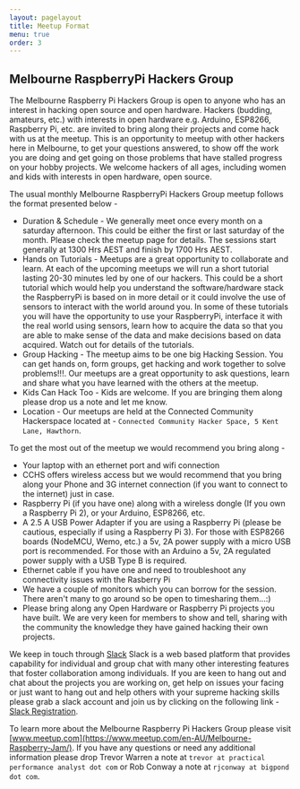 ```yaml
---
layout: pagelayout
title: Meetup Format
menu: true
order: 3
---
```


## Melbourne RaspberryPi Hackers Group

The Melbourne Raspberry Pi Hackers Group is open to anyone who has an interest in hacking open source and open hardware. Hackers (budding, amateurs, etc.) with interests in open hardware e.g. Arduino, ESP8266, Raspberry Pi, etc. are invited to bring along their projects and come hack with us at the meetup. This is an opportunity to meetup with other hackers here in Melbourne, to get your questions answered, to show off the work you are doing and get going on those problems that have stalled progress on your hobby projects. We welcome hackers of all ages, including women and kids with interests in open hardware, open source. 

The usual monthly Melbourne RaspberryPi Hackers Group meetup follows the format presented below -

* Duration & Schedule - We generally meet once every month on a saturday afternoon. This could be either the first or last saturday of the month. Please check the meetup page for details. The sessions start generally at 1300 Hrs AEST and finish by 1700 Hrs AEST. 
* Hands on Tutorials - Meetups are a great opportunity to collaborate and learn. At each of the upcoming meetups we will run a short tutorial lasting 20-30 minutes led by one of our hackers. This could be a short tutorial which would help you understand the software/hardware stack the RaspberryPi is based on in more detail or it could involve the use of sensors to interact with the world around you. In some of these tutorials you will have the opportunity to use your RaspberryPi, interface it with the real world using sensors, learn how to acquire the data so that you are able to make sense of the data and make decisions based on data acquired. Watch out for details of the tutorials.
* Group Hacking - The meetup aims to be one big Hacking Session. You can get hands on, form groups, get hacking and work together to solve problems!!!. Our meetups are a great opportunity to ask questions, learn and share what you have learned with the others at the meetup.
* Kids Can Hack Too - Kids are welcome. If you are bringing them along please drop us a note and let me know.
* Location - Our meetups are held at the Connected Community Hackerspace located at - `Connected Community Hacker Space, 5 Kent Lane, Hawthorn`.

To get the most out of the meetup we would recommend you bring along -

* Your laptop with an ethernet port and wifi connection
* CCHS offers wireless access but we would recommend that you bring along your Phone and 3G internet connection (if you want to connect to the internet) just in case.
* Raspberry Pi (if you have one) along with a wireless dongle (If you own a Raspberry Pi 2), or your Arduino, ESP8266, etc.
* A 2.5 A USB Power Adapter if you are using a Raspberry Pi (please be cautious, especially if using a Raspberry Pi 3). For those with ESP8266 boards (NodeMCU, Wemo, etc.) a 5v, 2A power supply with a micro USB port is recommended. For those with an Arduino a 5v, 2A regulated power supply with a USB Type B is required.
* Ethernet cable if you have one and need to troubleshoot any connectivity issues with the Rasberry Pi
* We have a couple of monitors which you can borrow for the session. There aren't many to go around so be open to timesharing them...:)
* Please bring along any Open Hardware or Raspberry Pi projects you have built. We are very keen for members to show and tell, sharing with the community the knowledge they have gained hacking their own projects.

We keep in touch through [Slack](https://melbrpi.slack.com) Slack is a web based platform that provides capability for individual and group chat with many other interesting features that foster collaboration among individuals. If you are keen to hang out and chat about the projects you are working on, get help on issues your facing or just want to hang out and help others with your supreme hacking skills please grab a slack account and join us by clicking on the following link - [Slack Registration](https://melbrpi.herokuapp.com). 

To learn more about the Melbourne Raspberry Pi Hackers Group please visit [www.meetup.com](https://www.meetup.com/en-AU/Melbourne-Raspberry-Jam/). If you have any questions or need any additional information please drop Trevor Warren a note at `trevor at practical performance analyst dot com` or Rob Conway a note at `rjconway at bigpond dot com`.  


